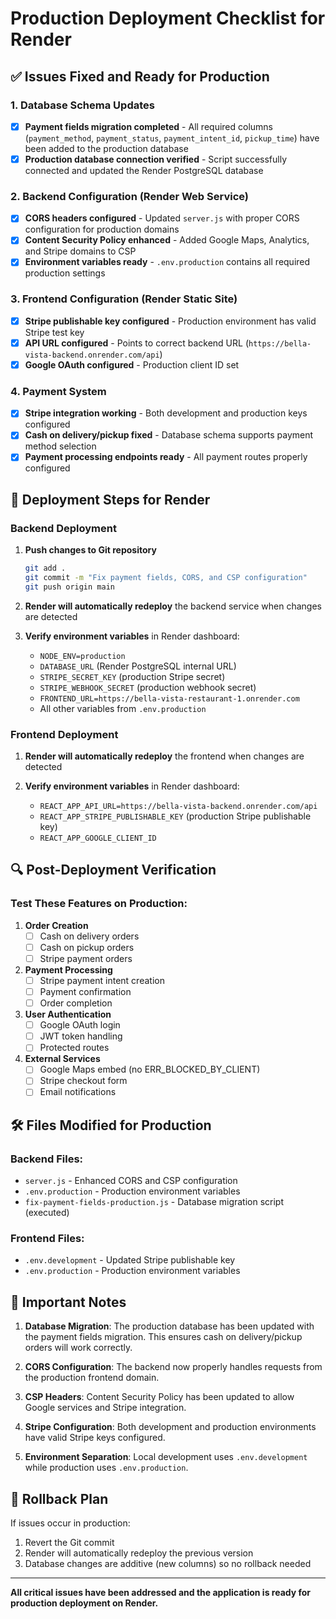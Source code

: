 # Production Deployment Checklist for Render

## ✅ Issues Fixed and Ready for Production

### 1. Database Schema Updates
- [x] **Payment fields migration completed** - All required columns (`payment_method`, `payment_status`, `payment_intent_id`, `pickup_time`) have been added to the production database
- [x] **Production database connection verified** - Script successfully connected and updated the Render PostgreSQL database

### 2. Backend Configuration (Render Web Service)
- [x] **CORS headers configured** - Updated `server.js` with proper CORS configuration for production domains
- [x] **Content Security Policy enhanced** - Added Google Maps, Analytics, and Stripe domains to CSP
- [x] **Environment variables ready** - `.env.production` contains all required production settings

### 3. Frontend Configuration (Render Static Site)
- [x] **Stripe publishable key configured** - Production environment has valid Stripe test key
- [x] **API URL configured** - Points to correct backend URL (`https://bella-vista-backend.onrender.com/api`)
- [x] **Google OAuth configured** - Production client ID set

### 4. Payment System
- [x] **Stripe integration working** - Both development and production keys configured
- [x] **Cash on delivery/pickup fixed** - Database schema supports payment method selection
- [x] **Payment processing endpoints ready** - All payment routes properly configured

## 🚀 Deployment Steps for Render

### Backend Deployment
1. **Push changes to Git repository**
   ```bash
   git add .
   git commit -m "Fix payment fields, CORS, and CSP configuration"
   git push origin main
   ```

2. **Render will automatically redeploy** the backend service when changes are detected

3. **Verify environment variables** in Render dashboard:
   - `NODE_ENV=production`
   - `DATABASE_URL` (Render PostgreSQL internal URL)
   - `STRIPE_SECRET_KEY` (production Stripe secret)
   - `STRIPE_WEBHOOK_SECRET` (production webhook secret)
   - `FRONTEND_URL=https://bella-vista-restaurant-1.onrender.com`
   - All other variables from `.env.production`

### Frontend Deployment
1. **Render will automatically redeploy** the frontend when changes are detected

2. **Verify environment variables** in Render dashboard:
   - `REACT_APP_API_URL=https://bella-vista-backend.onrender.com/api`
   - `REACT_APP_STRIPE_PUBLISHABLE_KEY` (production Stripe publishable key)
   - `REACT_APP_GOOGLE_CLIENT_ID`

## 🔍 Post-Deployment Verification

### Test These Features on Production:
1. **Order Creation**
   - [ ] Cash on delivery orders
   - [ ] Cash on pickup orders
   - [ ] Stripe payment orders

2. **Payment Processing**
   - [ ] Stripe payment intent creation
   - [ ] Payment confirmation
   - [ ] Order completion

3. **User Authentication**
   - [ ] Google OAuth login
   - [ ] JWT token handling
   - [ ] Protected routes

4. **External Services**
   - [ ] Google Maps embed (no ERR_BLOCKED_BY_CLIENT)
   - [ ] Stripe checkout form
   - [ ] Email notifications

## 🛠️ Files Modified for Production

### Backend Files:
- `server.js` - Enhanced CORS and CSP configuration
- `.env.production` - Production environment variables
- `fix-payment-fields-production.js` - Database migration script (executed)

### Frontend Files:
- `.env.development` - Updated Stripe publishable key
- `.env.production` - Production environment variables

## 🚨 Important Notes

1. **Database Migration**: The production database has been updated with the payment fields migration. This ensures cash on delivery/pickup orders will work correctly.

2. **CORS Configuration**: The backend now properly handles requests from the production frontend domain.

3. **CSP Headers**: Content Security Policy has been updated to allow Google services and Stripe integration.

4. **Stripe Configuration**: Both development and production environments have valid Stripe keys configured.

5. **Environment Separation**: Local development uses `.env.development` while production uses `.env.production`.

## 🔄 Rollback Plan

If issues occur in production:
1. Revert the Git commit
2. Render will automatically redeploy the previous version
3. Database changes are additive (new columns) so no rollback needed

---

**All critical issues have been addressed and the application is ready for production deployment on Render.**